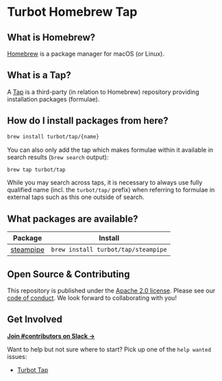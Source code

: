 # Turbot Homebrew Tap

## What is Homebrew?

[Homebrew](https://brew.sh) is a package manager for macOS (or Linux).

## What is a Tap?

A [Tap](https://docs.brew.sh/Taps) is a third-party (in relation to Homebrew) repository providing installation packages (formulae).

## How do I install packages from here?

```sh
brew install turbot/tap/{name}
```

You can also only add the tap which makes formulae within it
available in search results (`brew search` output):

```sh
brew tap turbot/tap
```

While you may search across taps, it is necessary to always use fully qualified name (incl. the `turbot/tap/` prefix) when referring to formulae in external taps such as this one outside of search.

## What packages are available?

Package | Install
|-|-
| [steampipe](https://steampipe.io/) | `brew install turbot/tap/steampipe`

## Open Source & Contributing

This repository is published under the [Apache 2.0 license](https://www.apache.org/licenses/LICENSE-2.0). Please see our [code of conduct](https://github.com/turbot/.github/blob/main/CODE_OF_CONDUCT.md). We look forward to collaborating with you!

## Get Involved

**[Join #contributors on Slack →](https://turbot.com/community/join)**

Want to help but not sure where to start? Pick up one of the `help wanted` issues:

- [Turbot Tap](https://github.com/turbot/homebrew-tap/labels/help%20wanted)
